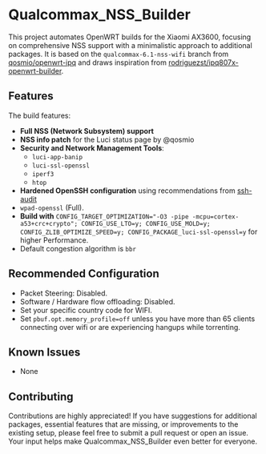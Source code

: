 # Qualcommax_NSS_Builder

This project automates OpenWRT builds for the Xiaomi AX3600, focusing on comprehensive NSS support with a minimalistic approach to additional packages. It is based on the `qualcommax-6.1-nss-wifi` branch from [qosmio/openwrt-ipq](https://github.com/qosmio/openwrt-ipq/tree/qualcommax-6.1-nss-wifi) and draws inspiration from [rodriguezst/ipq807x-openwrt-builder](https://github.com/rodriguezst/ipq807x-openwrt-builder).

## Features

The build features:
- **Full NSS (Network Subsystem) support** 
- **NSS info patch** for the Luci status page by @qosmio
- **Security and Network Management Tools**:
  - `luci-app-banip` 
  - `luci-ssl-openssl` 
  - `iperf3`
  - `htop`
- **Hardened OpenSSH configuration** using recommendations from [ssh-audit](https://github.com/jtesta/ssh-audit)
- `wpad-openssl` (Full).
- **Build with** `CONFIG_TARGET_OPTIMIZATION="-O3 -pipe -mcpu=cortex-a53+crc+crypto"; CONFIG_USE_LTO=y; CONFIG_USE_MOLD=y; CONFIG_ZLIB_OPTIMIZE_SPEED=y; CONFIG_PACKAGE_luci-ssl-openssl=y` for higher Performance.
- Default congestion algorithm is `bbr`

## Recommended Configuration
- Packet Steering: Disabled.
- Software / Hardware flow offloading: Disabled.
- Set your specific country code for WIFI.
- Set `pbuf.opt.memory_profile=off` unless you have more than 65 clients connecting over wifi or are experiencing hangups while torrenting.

## Known Issues
- None

## Contributing

Contributions are highly appreciated! If you have suggestions for additional packages, essential features that are missing, or improvements to the existing setup, please feel free to submit a pull request or open an issue. Your input helps make Qualcommax_NSS_Builder even better for everyone.
